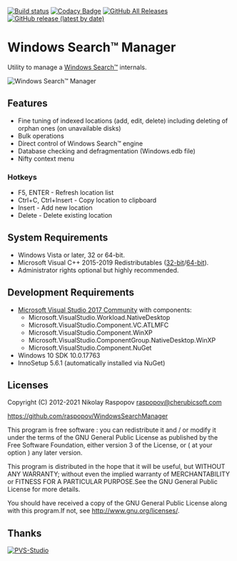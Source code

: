 [![Build status](https://ci.appveyor.com/api/projects/status/8drxfdxvngn71fix?svg=true)](https://ci.appveyor.com/project/raspopov/windowssearchmanager)
[![Codacy Badge](https://app.codacy.com/project/badge/Grade/458991e27e0d473d92547d5f7c68c2d1)](https://www.codacy.com/gh/raspopov/WindowsSearchManager/dashboard?utm_source=github.com&amp;utm_medium=referral&amp;utm_content=raspopov/WindowsSearchManager&amp;utm_campaign=Badge_Grade)
[![GitHub All Releases](https://img.shields.io/github/downloads/raspopov/WindowsSearchManager/total)](https://github.com/raspopov/WindowsSearchManager/releases)
[![GitHub release (latest by date)](https://img.shields.io/github/v/release/raspopov/WindowsSearchManager)](https://github.com/raspopov/WindowsSearchManager/releases)

# Windows Search™ Manager

Utility to manage a [Windows Search™](https://en.wikipedia.org/wiki/Windows_Search) internals.

![Windows Search™ Manager](https://raw.githubusercontent.com/raspopov/WindowsSearchManager/main/SearchManager-main.png)

## Features

- Fine tuning of indexed locations (add, edit, delete) including deleting of orphan ones (on unavailable disks)
- Bulk operations
- Direct control of Windows Search™ engine
- Database checking and defragmentation (Windows.edb file)
- Nifty context menu

### Hotkeys

- F5, ENTER - Refresh location list
- Ctrl+C, Ctrl+Insert - Copy location to clipboard
- Insert - Add new location
- Delete - Delete existing location

## System Requirements

- Windows Vista or later, 32 or 64-bit.
- Microsoft Visual C++ 2015-2019 Redistributables ([32-bit](https://aka.ms/vs/15/release/VC_redist.x86.exe)/[64-bit](https://aka.ms/vs/15/release/VC_redist.x64.exe)).
- Administrator rights optional but highly recommended.

## Development Requirements

- [Microsoft Visual Studio 2017 Community](https://aka.ms/vs/15/release/vs_Community.exe) with components:
  - Microsoft.VisualStudio.Workload.NativeDesktop
  - Microsoft.VisualStudio.Component.VC.ATLMFC
  - Microsoft.VisualStudio.Component.WinXP
  - Microsoft.VisualStudio.ComponentGroup.NativeDesktop.WinXP
  - Microsoft.VisualStudio.Component.NuGet
- Windows 10 SDK 10.0.17763
- InnoSetup 5.6.1 (automatically installed via NuGet)

## Licenses

Copyright (C) 2012-2021 Nikolay Raspopov <raspopov@cherubicsoft.com>

https://github.com/raspopov/WindowsSearchManager

This program is free software : you can redistribute it and / or modify
it under the terms of the GNU General Public License as published by
the Free Software Foundation, either version 3 of the License, or
( at your option ) any later version.

This program is distributed in the hope that it will be useful,
but WITHOUT ANY WARRANTY; without even the implied warranty of
MERCHANTABILITY or FITNESS FOR A PARTICULAR PURPOSE.See the
GNU General Public License for more details.

You should have received a copy of the GNU General Public License
along with this program.If not, see http://www.gnu.org/licenses/.

## Thanks

[![PVS-Studio](https://pvs-studio.com/static/img/footer-unic.png)](https://pvs-studio.com/)
